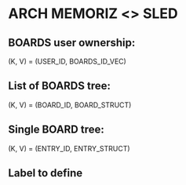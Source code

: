 # ARCH MEMORIZ <> SLED

## BOARDS user ownership:

(K, V) = (USER_ID, BOARDS_ID_VEC)

## List of BOARDS tree:

(K, V) = (BOARD_ID, BOARD_STRUCT)

## Single BOARD tree:

(K, V) = (ENTRY_ID, ENTRY_STRUCT)

## Label to define
